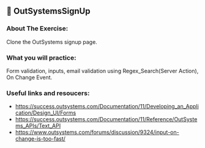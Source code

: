 ## :ledger: OutSystemsSignUp

### About The Exercise:

Clone the OutSystems signup page. 

### What you will practice:

Form validation, inputs, email validation using Regex_Search(Server Action), On Change Event.

### Useful links and resoucers:

- https://success.outsystems.com/Documentation/11/Developing_an_Application/Design_UI/Forms
- https://success.outsystems.com/Documentation/11/Reference/OutSystems_APIs/Text_API
- https://www.outsystems.com/forums/discussion/9324/input-on-change-is-too-fast/
